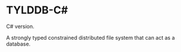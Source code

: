 # TYLDDB-C#

C# version.

A strongly typed constrained distributed file system that can act as a database.
